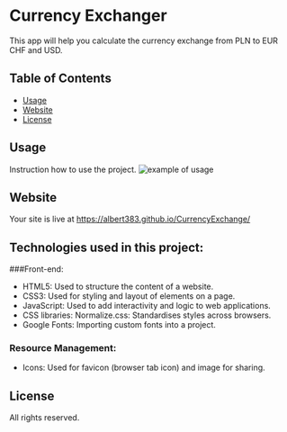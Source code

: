 # Currency Exchanger

This app will help you calculate the currency exchange from PLN to EUR CHF and USD.

## Table of Contents

- [Usage](#usage)
- [Website](#website)
- [License](#license)

## Usage
Instruction how to use the project.
![example of usage](https://i.ibb.co/kmPLksh/currencyexchangeusage.gif)

## Website

Your site is live at https://albert383.github.io/CurrencyExchange/

## Technologies used in this project:
###Front-end:
- HTML5:
Used to structure the content of a website.
- CSS3:
Used for styling and layout of elements on a page.
- JavaScript:
Used to add interactivity and logic to web applications.
- CSS libraries:
Normalize.css: Standardises styles across browsers.
- Google Fonts:
Importing custom fonts into a project.
### Resource Management:
- Icons:
Used for favicon (browser tab icon) and image for sharing.
## License

All rights reserved.

